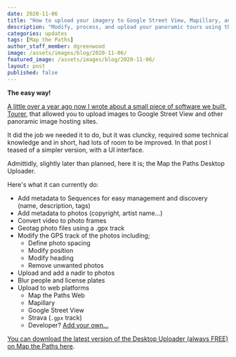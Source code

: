 ```yaml
---
date: 2020-11-06
title: "How to upload your imagery to Google Street View, Mapillary, and more!"
description: "Modify, process, and upload your panoramic tours using the Map the Paths Desktop Uploader"
categories: updates
tags: [Map the Paths]
author_staff_member: dgreenwood
image: /assets/images/blog/2020-11-06/
featured_image: /assets/images/blog/2020-11-06/
layout: post
published: false
---
```


**The easy way!**

[A little over a year ago now I wrote about a small piece of software we built, Tourer](/blog/2019/diy-google-street-view-part-5-uploading-photos-using-your-computer), that allowed you to upload images to Google Street View and other panoramic image hosting sites.

It did the job we needed it to do, but it was cluncky, required some technical knowledge and in short, had lots of room to be improved. In that post I teased of a simpler version, with a UI interface.

Admittidly, slightly later than planned, here it is; the Map the Paths Desktop Uploader.

Here's what it can currently do:

* Add metadata to Sequences for easy management and discovery (name, description, tags)
* Add metadata to photos (copyright, artist name...)
* Convert video to photo frames
* Geotag photo files using a .gpx track
* Modify the GPS track of the photos including;
	- Define photo spacing
	- Modify position
	- Modify heading
	- Remove unwanted photos
* Upload and add a nadir to photos
* Blur people and license plates
* Upload to web platforms
	- Map the Paths Web
	- Mapillary
	- Google Street View
	- Strava (`.gpx` track)
	- Developer? [Add your own...](https://guides.trekview.org/mtp-desktop-uploader/developer-docs/integrations)

[You can download the latest version of the Desktop Uploader (always FREE) on Map the Paths here](https://mtp.trekview.org/uploader).